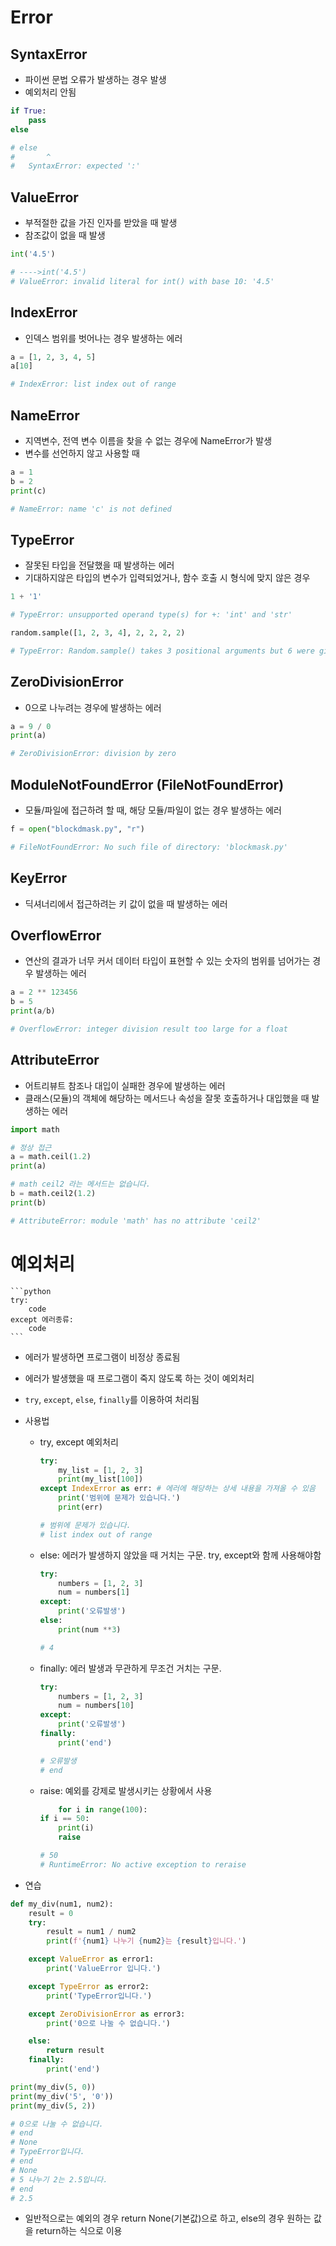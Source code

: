 # Error
## SyntaxError
- 파이썬 문법 오류가 발생하는 경우 발생
- 예외처리 안됨
```python
if True:
    pass
else

# else
#       ^
#   SyntaxError: expected ':'
```

## ValueError
- 부적절한 값을 가진 인자를 받았을 때 발생
- 참조값이 없을 때 발생
```python
int('4.5')

# ---->int('4.5')
# ValueError: invalid literal for int() with base 10: '4.5'
```
## IndexError
- 인덱스 범위를 벗어나는 경우 발생하는 에러
```python
a = [1, 2, 3, 4, 5]
a[10]

# IndexError: list index out of range
```
## NameError
- 지역변수, 전역 변수 이름을 찾을 수 없는 경우에 NameError가 발생
- 변수를 선언하지 않고 사용할 때
```python
a = 1
b = 2
print(c)

# NameError: name 'c' is not defined
```
## TypeError
- 잘못된 타입을 전달했을 때 발생하는 에러
- 기대하지않은 타입의 변수가 입력되었거나, 함수 호출 시 형식에 맞지 않은 경우
```python
1 + '1'

# TypeError: unsupported operand type(s) for +: 'int' and 'str'

random.sample([1, 2, 3, 4], 2, 2, 2, 2)

# TypeError: Random.sample() takes 3 positional arguments but 6 were given
```
## ZeroDivisionError
- 0으로 나누려는 경우에 발생하는 에러
```python
a = 9 / 0
print(a)

# ZeroDivisionError: division by zero
```

## ModuleNotFoundError (FileNotFoundError)
- 모듈/파일에 접근하려 할 때, 해당 모듈/파일이 없는 경우 발생하는 에러
```python
f = open("blockdmask.py", "r")

# FileNotFoundError: No such file of directory: 'blockmask.py'
```
## KeyError
- 딕셔너리에서 접근하려는 키 값이 없을 때 발생하는 에러

## OverflowError
- 연산의 결과가 너무 커서 데이터 타입이 표현할 수 있는 숫자의 범위를 넘어가는 경우 발생하는 에러
```python
a = 2 ** 123456
b = 5
print(a/b)

# OverflowError: integer division result too large for a float
```
## AttributeError
- 어트리뷰트 참조나 대입이 실패한 경우에 발생하는 에러
- 클래스(모듈)의 객체에 해당하는 메서드나 속성을 잘못 호출하거나 대입했을 때 발생하는 에러
 ```python
 import math

# 정상 접근
a = math.ceil(1.2)
print(a)

# math ceil2 라는 메서드는 없습니다.
b = math.ceil2(1.2)
print(b)

# AttributeError: module 'math' has no attribute 'ceil2'
 ```

# 예외처리
    ```python
    try:
        code
    except 에러종류:
        code
    ```
 - 에러가 발생하면 프로그램이 비정상 종료됨
 - 에러가 발생했을 때 프로그램이 죽지 않도록 하는 것이 예외처리
 - `try`, `except`, `else`, `finally`를 이용하여 처리됨

 - 사용법
    - try, except 예외처리
        ```python
        try:
            my_list = [1, 2, 3]
            print(my_list[100])
        except IndexError as err: # 에러에 해당하는 상세 내용을 가져올 수 있음
            print('범위에 문제가 있습니다.')
            print(err)
        
        # 범위에 문제가 있습니다.
        # list index out of range
        ```
    - else: 에러가 발생하지 않았을 때 거치는 구문. try, except와 함께 사용해야함
        ```python
        try:
            numbers = [1, 2, 3]
            num = numbers[1]
        except:
            print('오류발생')
        else:
            print(num **3)

        # 4
        ```
    - finally: 에러 발생과 무관하게 무조건 거치는 구문.
        ```python
        try:
            numbers = [1, 2, 3]
            num = numbers[10]
        except:
            print('오류발생')
        finally:
            print('end')
        
        # 오류발생
        # end
        ```
    - raise: 예외를 강제로 발생시키는 상황에서 사용
        ```python
            for i in range(100):
        if i == 50:
            print(i)
            raise

        # 50
        # RuntimeError: No active exception to reraise
        ```
- 연습
```python
def my_div(num1, num2):
    result = 0
    try:
        result = num1 / num2
        print(f'{num1} 나누기 {num2}는 {result}입니다.')

    except ValueError as error1:
        print('ValueError 입니다.')

    except TypeError as error2:
        print('TypeError입니다.')

    except ZeroDivisionError as error3:
        print('0으로 나눌 수 없습니다.')

    else:
        return result
    finally:
        print('end')

print(my_div(5, 0))
print(my_div('5', '0'))
print(my_div(5, 2))

# 0으로 나눌 수 없습니다.
# end
# None
# TypeError입니다.
# end
# None
# 5 나누기 2는 2.5입니다.
# end
# 2.5
```
- 일반적으로는 예외의 경우 return None(기본값)으로 하고, else의 경우 원하는 값을 return하는 식으로 이용